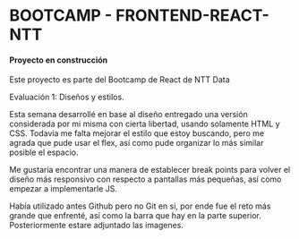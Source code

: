# BOOTCAMP - FRONTEND-REACT-NTT
 
<h4> Proyecto en construcción</h4>

<p> Este proyecto es parte del Bootcamp de React de NTT Data</p>

<p> Evaluación 1: Diseños y estilos.</p>

<p> Esta semana desarrollé en base al diseño entregado una versión considerada por mi misma con cierta libertad, usando solamente HTML y CSS. 
Todavía me falta mejorar el estilo que estoy buscando, pero me agrada que pude usar el flex, así como pude organizar lo más similar posible el espacio. 

Me gustaría encontrar una manera de establecer break points para volver el diseño más responsivo con respecto a pantallas
más pequeñas, así como empezar a implementarle JS. 

Había utilizado antes Github pero no Git en si, por ende fue el reto más grande que enfrenté, así como la barra que hay en la parte superior. 
Posteriormente estare adjuntado las imagenes. 

</p>
